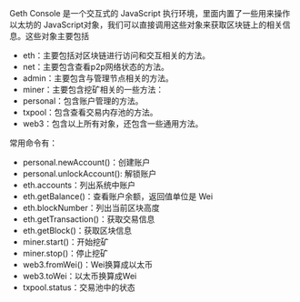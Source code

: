 Geth Console 是一个交互式的 JavaScript 执行环境，里面内置了一些用来操作以太坊的 JavaScript对象，我们可以直接调用这些对象来获取区块链上的相关信息。这些对象主要包括
* eth：主要包括对区块链进行访问和交互相关的方法。
* net：主要包含查看p2p网络状态的方法。
* admin：主要包含与管理节点相关的方法。
* miner：主要包含挖矿相关的一些方法：
* personal：包含账户管理的方法。
* txpool：包含查看交易内存池的方法。
* web3：包含以上所有对象，还包含一些通用方法。

常用命令有：
* personal.newAccount()：创建账户
* personal.unlockAccount(): 解锁账户
* eth.accounts：列出系统中账户
* eth.getBalance()：查看账户余额，返回值单位是 Wei
* eth.blockNumber：列出当前区块高度
* eth.getTransaction()：获取交易信息
* eth.getBlock()：获取区块信息
* miner.start()：开始挖矿
* miner.stop()：停止挖矿
* web3.fromWei()：Wei换算成以太币
* web3.toWei：以太币换算成Wei
* txpool.status：交易池中的状态

